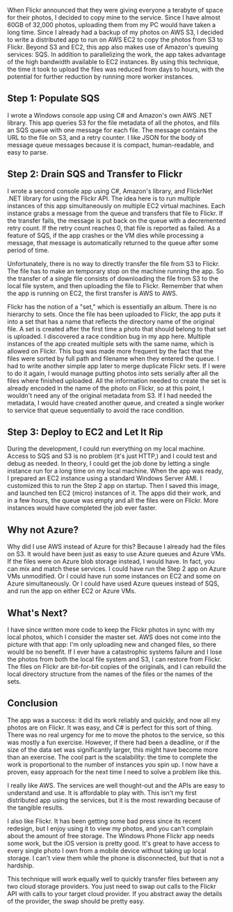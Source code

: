 When Flickr announced that they were giving everyone a terabyte of space for their photos, I decided to copy mine to the service.
Since I have almost 60GB of 32,000 photos, uploading them from my PC would have taken a long time.
Since I already had a backup of my photos on AWS S3, I decided to write a distributed app to run on AWS EC2 to copy the photos from S3 to Flickr.
Beyond S3 and EC2, this app also makes use of Amazon's queuing services: SQS.
In addition to parallelizing the work, the app takes advantage of the high bandwidth available to EC2 instances.
By using this technique, the time it took to upload the files was reduced from days to hours, with the potential for further reduction by running more worker instances.

## Step 1: Populate SQS

I wrote a Windows console app using C# and Amazon's own AWS .NET library.
This app queries S3 for the file metadata of all the photos, and fills an SQS queue with one message for each file.
The message contains the URL to the file on S3, and a retry counter.
I like JSON for the body of message queue messages because it is compact, human-readable, and easy to parse.

## Step 2: Drain SQS and Transfer to Flickr

I wrote a second console app using C#, Amazon's library, and FlickrNet .NET library for using the Flickr API.
The idea here is to run multiple instances of this app simultaneously on multiple EC2 virtual machines.
Each instance grabs a message from the queue and transfers that file to Flickr.
If the transfer fails, the message is put back on the queue with a decremented retry count.
If the retry count reaches 0, that file is reported as failed.
As a feature of SQS, if the app crashes or the VM dies while processing a message, that message is automatically returned to the queue after some period of time.

Unfortunately, there is no way to directly transfer the file from S3 to Flickr.
The file has to make an temporary stop on the machine running the app.
So the transfer of a single file consists of downloading the file from S3 to the local file system, and then uploading the file to Flickr.
Remember that when the app is running on EC2, the first transfer is AWS to AWS.

Flickr has the notion of a "set," which is essentially an album.
There is no hierarchy to sets.
Once the file has been uploaded to Flickr, the app puts it into a set that has a name that reflects the directory name of the original file.
A set is created after the first time a photo that should belong to that set is uploaded.
I discovered a race condition bug in my app here.
Multiple instances of the app created multiple sets with the same name, which is allowed on Flickr.
This bug was made more frequent by the fact that the files were sorted by full path and filename when they entered the queue.
I had to write another simple app later to merge duplicate Flickr sets.
If I were to do it again, I would manage putting photos into sets serially after all the files where finished uploaded.
All the information needed to create the set is already encoded in the name of the photo on Flickr, so at this point, I wouldn't need any of the original metadata from S3.
If I had needed the metadata, I would have created another queue, and created a single worker to service that queue sequentially to avoid the race condition.

## Step 3: Deploy to EC2 and Let It Rip

During the development, I could run everything on my local machine.
Access to SQS and S3 is no problem (it's just HTTP,) and I could test and debug as needed.
In theory, I could get the job done by letting a single instance run for a long time on my local machine.
When the app was ready, I prepared an EC2 instance using a standard Windows Server AMI.
I customized this to run the Step 2 app on startup.
Then I saved this image, and launched ten EC2 (micro) instances of it.
The apps did their work, and in a few hours, the queue was empty and all the files were on Flickr.
More instances would have completed the job ever faster.

## Why not Azure?

Why did I use AWS instead of Azure for this?
Because I already had the files on S3.
It would have been just as easy to use Azure queues and Azure VMs.
If the files were on Azure blob storage instead, I would have.
In fact, you can mix and match these services.
I could have run the Step 2 app on Azure VMs unmodified.
Or I could have run some instances on EC2 and some on Azure simultaneously.
Or I could have used Azure queues instead of SQS, and run the app on either EC2 or Azure VMs.

## What's Next?

I have since written more code to keep the Flickr photos in sync with my local photos, which I consider the master set.
AWS does not come into the picture with that app: I'm only uploading new and changed files, so there would be no benefit.
If I ever have a catastrophic systems failure and I lose the photos from both the local file system and S3, I can restore from Flickr.
The files on Flickr are bit-for-bit copies of the originals, and I can rebuild the local directory structure from the names of the files or the names of the sets.

## Conclusion

The app was a success: it did its work reliably and quickly, and now all my photos are on Flickr.
It was easy, and C# is perfect for this sort of thing.
There was no real urgency for me to move the photos to the service, so this was mostly a fun exercise.
However, if there had been a deadline, or if the size of the data set was significantly larger, this might have become more than an exercise.
The cool part is the scalability: the time to complete the work is proportional to the number of instances you spin up.
I now have a proven, easy approach for the next time I need to solve a problem like this.

I really like AWS.
The services are well thought-out and the APIs are easy to understand and use.
It is affordable to play with.
This isn't my first distributed app using the services, but it is the most rewarding because of the tangible results.

I also like Flickr.
It has been getting some bad press since its recent redesign, but I enjoy using it to view my photos, and you can't complain about the amount of free storage.
The Windows Phone Flickr app needs some work, but the iOS version is pretty good.
It's great to have access to every single photo I own from a mobile device without taking up local storage.
I can't view them while the phone is disconnected, but that is not a hardship.

This technique will work equally well to quickly transfer files between any two cloud storage providers.
You just need to swap out calls to the Flickr API with calls to your target cloud provider.
If you abstract away the details of the provider, the swap should be pretty easy.
